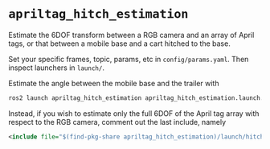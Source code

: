 # `apriltag_hitch_estimation`

Estimate the 6DOF transform between a RGB camera and an array of April tags, or that between a mobile base and a cart hitched to the base.

Set your specific frames, topic, params, etc in `config/params.yaml`. Then inspect launchers in `launch/`.

Estimate the angle between the mobile base and the trailer with

```bash
ros2 launch apriltag_hitch_estimation apriltag_hitch_estimation.launch.xml
```

Instead, if you wish to estimate only the full 6DOF of the April tag array with respect to the RGB camera, comment out the last include, namely

```xml
<include file="$(find-pkg-share apriltag_hitch_estimation)/launch/hitch_joint_estimation.launch.xml"/>
```
